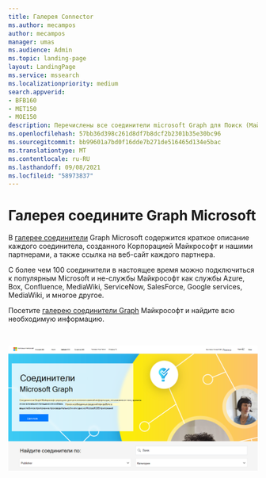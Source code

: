 ```yaml
---
title: Галерея Connector
ms.author: mecampos
author: mecampos
manager: umas
ms.audience: Admin
ms.topic: landing-page
layout: LandingPage
ms.service: mssearch
ms.localizationpriority: medium
search.appverid:
- BFB160
- MET150
- MOE150
description: Перечислены все соединители microsoft Graph для Поиск (Майкрософт)
ms.openlocfilehash: 57bb36d398c261d8df7b8dcf2b2301b35e30bc96
ms.sourcegitcommit: bb99601a7bd0f16dde7b271de516465d134e5bac
ms.translationtype: MT
ms.contentlocale: ru-RU
ms.lasthandoff: 09/08/2021
ms.locfileid: "58973837"
---
```

# <a name="microsoft-graph-connectors-gallery"></a>Галерея соедините Graph Microsoft

В [галерее соединители](https://www.microsoft.com/microsoft-search/connectors) Graph Microsoft содержится краткое описание каждого соединитела, созданного Корпорацией Майкрософт и нашими партнерами, а также ссылка на веб-сайт каждого партнера.

С более чем 100 соединители в настоящее время можно подключиться к популярным Microsoft и не-службы Майкрософт как службы Azure, Box, Confluence, MediaWiki, ServiceNow, SalesForce, Google services, MediaWiki, и многое другое.

Посетите [галерею соединители Graph](http://www.microsoft.com/microsoft-search/connectors) Майкрософт и найдите всю необходимую информацию.

<br>

![Изображение, показывающая новую галерею соединитетелей.](media/connectors-gallery.png)
